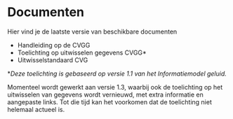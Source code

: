 # Documenten
Hier vind je de laatste versie van beschikbare documenten

- Handleiding op de CVGG
- Toelichting op uitwisselen gegevens CVGG*
- Uitwisselstandaard CVG

**Deze toelichting is gebaseerd op versie 1.1 van het Informatiemodel geluid.*

Momenteel wordt gewerkt aan versie 1.3, waarbij ook de toelichting op het uitwisselen van gegevens wordt vernieuwd, met extra informatie en aangepaste links. Tot die tijd kan het voorkomen dat de toelichting niet helemaal actueel is.
